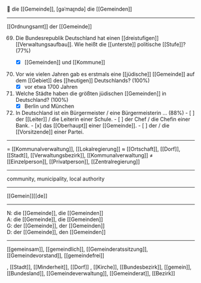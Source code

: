🔴 die [[Gemeinde]], [gəˈmaɪ̯ndə]
die [[Gemeinden]]

---
[[Ordnungsamt]] der [[Gemeinde]]

69. Die Bundesrepublik Deutschland hat einen [[dreistufigen]] [[Verwaltungsaufbau]]. Wie heißt die [[unterste]] politische [[Stufe]]? (77%)
	- [x] [[Gemeinden]] und [[Kommune]]


59. Vor wie vielen Jahren gab es erstmals eine [[jüdische]] [[Gemeinde]] auf dem [[Gebiet]] des [[heutigen]] Deutschlands? (100%)
	- [x] vor etwa 1700 Jahren

66. Welche Städte haben die größten jüdischen [[Gemeinden]] in Deutschland? (100%)
	- [x] Berlin und München

131. In Deutschland ist ein Bürgermeister / eine Bürgermeisterin … (88%)
	- [ ] der [[Leiter]] / die Leiterin einer Schule.
	- [ ] der Chef / die Chefin einer Bank.
	- [x] das [[Oberhaupt]] einer [[Gemeinde]].
	- [ ] der / die [[Vorsitzende]] einer Partei.

---
= [[Kommunalverwaltung]], [[Lokalregierung]]
≈ [[Ortschaft]], [[Dorf]], [[Stadt]], [[Verwaltungsbezirk]], [[Kommunalverwaltung]]
≠ [[Einzelperson]], [[Privatperson]], [[Zentralregierung]]

---
community, municipality, local authority

---
[[Gemein]][[de]]

---
N: die [[Gemeinde]], die [[Gemeinden]]  
A: die [[Gemeinde]], die [[Gemeinden]]  
G: der [[Gemeinde]], der [[Gemeinden]]  
D: der [[Gemeinde]], den [[Gemeinden]]  

---
[[gemeinsam]], [[gemeindlich]], [[Gemeinderatssitzung]], [[Gemeindevorstand]], [[gemeindefrei]]

, [[Stadt]], [[Minderheit]], [[Dorf]]
, [[Kirche]], [[Bundesbezirk]], [[gemein]], [[Bundesland]], [[Gemeindeverwaltung]], [[Gemeinderat]], [[Bezirk]]